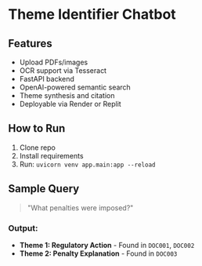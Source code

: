 # Theme Identifier Chatbot

## Features
- Upload PDFs/images
- OCR support via Tesseract
- FastAPI backend
- OpenAI-powered semantic search
- Theme synthesis and citation
- Deployable via Render or Replit

## How to Run
1. Clone repo
2. Install requirements
3. Run: `uvicorn venv app.main:app --reload`

## Sample Query
> "What penalties were imposed?"

### Output:
- **Theme 1: Regulatory Action** - Found in `DOC001`, `DOC002`
- **Theme 2: Penalty Explanation** - Found in `DOC003`
